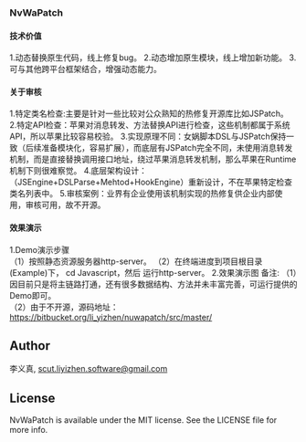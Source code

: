 ### NvWaPatch 

####  技术价值
1.动态替换原生代码，线上修复bug。
2.动态增加原生模块，线上增加新功能。
3.可与其他跨平台框架结合，增强动态能力。

#### 关于审核
1.特定类名检查:主要是针对一些比较对公众熟知的热修复开源库比如JSPatch。
2.特定API检查：苹果对消息转发、方法替换API进行检查，这些机制都属于系统API，所以苹果比较容易校验。
3.实现原理不同：女娲脚本DSL与JSPatch保持一致（后续准备模块化，容易扩展），而底层有JSPatch完全不同，未使用消息转发机制，而是直接替换调用接口地址，绕过苹果消息转发机制，那么苹果在Runtime机制下则很难察觉。
4.底层架构设计：（JSEngine+DSLParse+Mehtod+HookEngine）重新设计，不在苹果特定检查类名列表中。
5.审核案例：业界有企业使用该机制实现的热修复供企业内部使用，审核可用，故不开源。  

#### 效果演示  
1.Demo演示步骤   
（1）按照静态资源服务器http-server。
（2）在终端进度到项目根目录(Example)下， cd Javascript，然后 运行http-server。
2.效果演示图
备注:
（1）因目前只是将主链路打通，还有很多数据结构、方法并未丰富完善，可运行提供的Demo即可。  
（2）由于不开源，源码地址：https://bitbucket.org/li_yizhen/nuwapatch/src/master/  


## Author

李义真, scut.liyizhen.software@gmail.com

## License

NvWaPatch is available under the MIT license. See the LICENSE file for more info.
